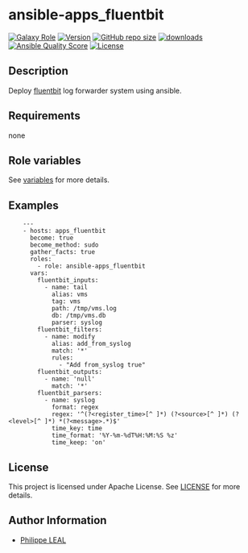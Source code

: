 # ansible-apps_fluentbit

[![Galaxy Role](https://img.shields.io/badge/galaxy-apps_fluentbit-purple?style=flat)](https://galaxy.ansible.com/lotusnoir/apps_fluentbit)
[![Version](https://img.shields.io/github/release/lotusnoir/ansible-apps_fluentbit.svg)](https://github.com/lotusnoir/ansible-apps_fluentbit/releases/latest)
[![GitHub repo size](https://img.shields.io/github/repo-size/lotusnoir/ansible-apps_fluentbit?color=orange&style=flat)](https://galaxy.ansible.com/lotusnoir/apps_fluentbit)
[![downloads](https://img.shields.io/ansible/role/d/56084)](https://galaxy.ansible.com/lotusnoir/apps_fluentbit)
[![Ansible Quality Score](https://img.shields.io/ansible/quality/56084)](https://galaxy.ansible.com/lotusnoir/apps_fluentbit)
[![License](https://img.shields.io/badge/license-Apache--2.0-brightgreen?style=flat)](https://opensource.org/licenses/Apache-2.0)

## Description

Deploy [fluentbit](https://fluentbit.io/) log forwarder system using ansible.
## Requirements

none

## Role variables

See [variables](/defaults/main.yml) for more details.

## Examples

        ---
        - hosts: apps_fluentbit
          become: true
          become_method: sudo
          gather_facts: true
          roles:
            - role: ansible-apps_fluentbit
          vars:
            fluentbit_inputs:
              - name: tail
                alias: vms
                tag: vms
                path: /tmp/vms.log
                db: /tmp/vms.db
                parser: syslog
            fluentbit_filters:
              - name: modify
                alias: add_from_syslog
                match: '*'
                rules:
                  - "Add from_syslog true"
            fluentbit_outputs:
              - name: 'null'
                match: '*'
            fluentbit_parsers:
              - name: syslog
                format: regex
                regex: '^(?<register_time>[^ ]*) (?<source>[^ ]*) (?<level>[^ ]*) *(?<message>.*)$'
                time_key: time
                time_format: '%Y-%m-%dT%H:%M:%S %z'
                time_keep: 'on'



## License

This project is licensed under Apache License. See [LICENSE](/LICENSE) for more details.

## Author Information

- [Philippe LEAL](https://github.com/lotusnoir)
